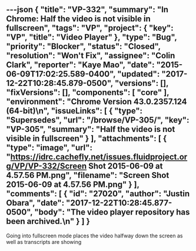 ---json
{
  "title": "VP-332",
  "summary": "In Chrome: Half the video is not visible in fullscreen",
  "tags": "VP",
  "project": {
    "key": "VP",
    "title": "Video Player"
  },
  "type": "Bug",
  "priority": "Blocker",
  "status": "Closed",
  "resolution": "Won't Fix",
  "assignee": "Colin Clark",
  "reporter": "Kaye Mao",
  "date": "2015-06-09T17:02:25.589-0400",
  "updated": "2017-12-22T10:28:45.879-0500",
  "versions": [],
  "fixVersions": [],
  "components": [
    "core"
  ],
  "environment": "Chrome Version 43.0.2357.124 (64-bit)\n",
  "issueLinks": [
    {
      "type": "Supersedes",
      "url": "/browse/VP-305/",
      "key": "VP-305",
      "summary": "Half the video is not visible in fullscreen"
    }
  ],
  "attachments": [
    {
      "type": "image",
      "url": "https://idrc.cachefly.net/issues.fluidproject.org/VP/VP-332/Screen Shot 2015-06-09 at 4.57.56 PM.png",
      "filename": "Screen Shot 2015-06-09 at 4.57.56 PM.png"
    }
  ],
  "comments": [
    {
      "id": "27020",
      "author": "Justin Obara",
      "date": "2017-12-22T10:28:45.877-0500",
      "body": "The video player repository has been archived.\n"
    }
  ]
}
---
Going into fullscreen mode places the video halfway down the screen as well as transcripts are showing

        